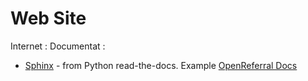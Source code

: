 

# Web Site
Internet :
Documentat :
- [Sphinx](https://www.sphinx-doc.org/en/master/) - from Python read-the-docs.  Example [OpenReferral Docs](http://docs.openreferral.org/)
